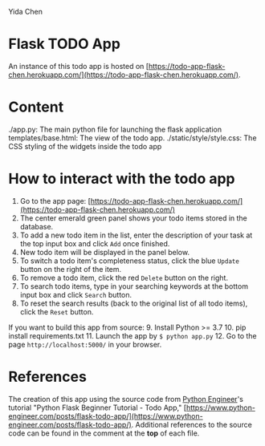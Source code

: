 Yida Chen  

# Flask TODO App
An instance of this todo app is hosted on [https://todo-app-flask-chen.herokuapp.com/](https://todo-app-flask-chen.herokuapp.com/).

# Content
./app.py: The main python file for launching the flask application
templates/base.html: The view of the todo app.
./static/style/style.css: The CSS styling of the widgets inside the todo app

# How to interact with the todo app
1. Go to the app page: [https://todo-app-flask-chen.herokuapp.com/](https://todo-app-flask-chen.herokuapp.com/)  
2. The center emerald green panel shows your todo items stored in the database.
3. To add a new todo item in the list, enter the description of your task at the top input box and click `Add` once finished.
4. New todo item will be displayed in the panel below.
5. To switch a todo item's completeness status, click the blue `Update` button on the right of the item.
6. To remove a todo item, click the red `Delete` button on the right.
7. To search todo items, type in your searching keywords at the bottom input box and click `Search` button.
8. To reset the search results (back to the original list of all todo items), click the `Reset` button.

If you want to build this app from source:
9. Install Python >= 3.7
10. pip install requirements.txt
11. Launch the app by `$ python app.py`
12. Go to the page `http://localhost:5000/` in your browser.

# References
The creation of this app using the source code from [Python Engineer](https://www.python-engineer.com/)'s tutorial "Python Flask Beginner Tutorial - Todo App," [https://www.python-engineer.com/posts/flask-todo-app/](https://www.python-engineer.com/posts/flask-todo-app/). Additional references to the source code can be found in the comment at the **top** of each file.
